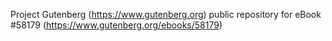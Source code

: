 Project Gutenberg (https://www.gutenberg.org) public repository for
eBook #58179 (https://www.gutenberg.org/ebooks/58179)
